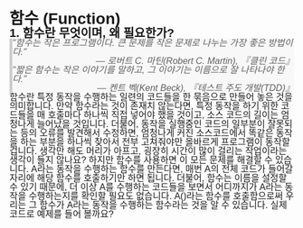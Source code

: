 <h1 style="min-height: 1em; margin: 0; padding: 0; font-family: Helvetica, Arial, sans-serif; line-height: 1.0;">함수 (Function)</h1>
<h2 style="min-height: 1em; margin: 0; padding: 0; font-family: Helvetica, Arial, sans-serif; line-height: 1.0;">1. 함수란 무엇이며, 왜 필요한가?</h2>
<blockquote style="font-family: Helvetica, Arial, sans-serif; line-height: 1.0; margin: 0; padding: 0; border-left: 5px solid #ccc; background-color: #f8f8f8; position: relative; z-index: 1; min-height: 1em;">
<div style="min-height: 1em; margin: 0; padding: 0; font-family: Helvetica, Arial, sans-serif; font-size: 16px; line-height: 1.0;"><em style="min-height: 1em; margin: 0; padding: 0; font-family: Helvetica, Arial, sans-serif; line-height: 1.0;">"함수는 작은 프로그램이다. 큰 문제를 작은 문제로 나누는 가장 좋은 방법이다."<br style="min-height: 1em; margin: 0; padding: 0; font-family: Helvetica, Arial, sans-serif; line-height: 1.0;"></em></div>
<div style="min-height: 1em; margin: 0; padding: 0; font-family: Helvetica, Arial, sans-serif; font-size: 16px; line-height: 1.0; text-align: right;"><em style="min-height: 1em; margin: 0; padding: 0; font-family: Helvetica, Arial, sans-serif; line-height: 1.0;">&mdash; 로버트 C. 마틴(Robert C. Martin), 『클린 코드』<br style="min-height: 1em; margin: 0; padding: 0; font-family: Helvetica, Arial, sans-serif; line-height: 1.0;"></em>
<div style="min-height: 1em; margin: 0; padding: 0; font-family: Helvetica, Arial, sans-serif; font-size: 16px; line-height: 1.0; text-align: left;"><em style="min-height: 1em; margin: 0; padding: 0; font-family: Helvetica, Arial, sans-serif; line-height: 1.0;">"짧은 함수는 작은 이야기를 말하고, 그 이야기는 이름으로 잘 나타나야 한다."</em></div>
<div style="min-height: 1em; margin: 0; padding: 0; font-family: Helvetica, Arial, sans-serif; font-size: 16px; line-height: 1.0;"><em style="min-height: 1em; margin: 0; padding: 0; font-family: Helvetica, Arial, sans-serif; line-height: 1.0;">&mdash; 켄트 벡(Kent Beck), 『테스트 주도 개발(TDD)』</em><span style="min-height: 1em; margin: 0; padding: 0; font-family: Helvetica, Arial, sans-serif; line-height: 1.0; text-align: left;">​</span></div>
</div>
</blockquote>
<div style="min-height: 1em; margin: 0; padding: 0; font-family: Helvetica, Arial, sans-serif; font-size: 16px; line-height: 1.0;">함수란 특정 동작을 수행하는 일련의 코드들을 한 묶음으로 만들어 놓은 것을 의미합니다. 만약 함수라는 것이 존재치 않는다면, 특정 동작을 하기 위한 코드들을 매 호출마다 하나씩 직접 넣어야 했을 것이고, 소스 코드의 길이는 엄청나게 늘어났을 것입니다. 더불어, 동작을 실행중인 코드의 일부분이 잘못되는 등의 오류를 발견해서 수정하면, 엄청나게 커진 소스코드에서 똑같은 동작을 하는 부분을 하나씩 찾아서 전부 고쳐줘야만 올바르게 프로그램이 동작할 겁니다. 생각만 해도 머리가 아프고, 굉장히 시간이 많이 걸리는 작업이라는 생각이 들지 않나요? 하지만 함수를 사용하면 이 모든 문제를 해결할 수 있습니다. A라는 동작을 수행하는 함수를 만든다면, 매번 A의 전체 코드가 들어갈 자리에 해당 함수를 호출하기만 하면 됩니다. 더불어, 함수는 이름을 설정할 수 있기 때문에, 더 이상 A를 수행하는 코드들을 보면서 어디까지가 A라는 동작을 수행하는지를 확인할 필요도 없습니다. A()라는 함수를 호출함으로써 우리는 그 함수가 A라는 동작을 수행하는 함수라는 것을 알 수 있습니다. 실제 코드로 예제를 들어 볼까요?</div>
